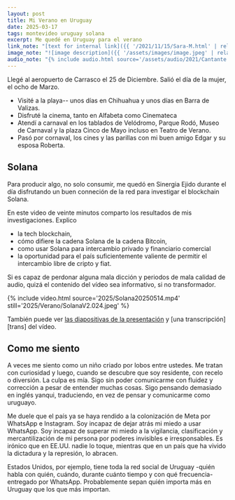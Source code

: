 ```yaml
---
layout: post
title: Mi Verano en Uruguay
date: 2025-03-17
tags: montevideo uruguay solana
excerpt: Me quedé en Uruguay para el verano
link_note: "[text for internal link]({{ '/2021/11/15/Sara-M.html' | relative_url }})"
image_note: "![image description]({{ '/assets/images/image.jpeg' | relative_url }})"
audio_note: "{% include audio.html source='/assets/audio/2021/Cantante.m4a' %}"
---
```


Llegé al aeropuerto de Carrasco el 25 de Diciembre. Salió el día de la mujer,
el ocho de Marzo.

- Visité a la playa-- unos días en Chihuahua y unos días en Barra de Valizas.
- Disfruté la cinema, tanto en Alfabeta como Cinemateca
- Atendí a carnaval en los tablados de Velódromo, Parque Rodó, Museo de Carnaval
  y la plaza Cinco de Mayo incluso en Teatro de Verano.
- Pasó por cornaval, los cines y las parillas con mi buen amigo Edgar y su
  esposa Roberta.

## Solana

Para producir algo, no solo consumir, me quedó en Sinergia Ejido durante el
día disfrutando un buen conneción de la red para investigar el blockchain
Solana.

En este video de veinte minutos comparto los resultados de mis investigaciones.
Explico

- la tech blockchain,
- cómo difiere la cadena Solana de la cadena Bitcoin,
- como usar Solana para intercambio privado y financiario comercial
- la oportunidad para el país suficientemente valiente de permitir el
  intercambio libre de cripto y fiat.

Si es capaz de perdonar alguna mala dicción y periodos de mala calidad de
audio, quizá el contenido del vídeo sea informativo, si no transformador.

{% include video.html
  source='2025/Solana20250514.mp4'
  still='2025/Verano/SolanaV2.024.jpeg'
%}

También puede ver [las diapositivas de la presentación][diap] y [una
transcripción][trans] del vídeo.

[diap]:
[trans]:

## Como me siento

A veces me siento como un niño criado por lobos entre ustedes. Me tratan con
curiosidad y luego, cuando se descubre que soy residente, con recelo o
diversión. La culpa es mía.  Sigo sin poder comunicarme con fluidez y
corrección a pesar de entender muchas cosas.  Sigo pensando demasiado en inglés
yanqui, traduciendo, en vez de pensar y comunicarme como uruguayo.

Me duele que el país ya se haya rendido a la colonización de Meta por WhatsApp
e Instagram. Soy incapaz de dejar atrás mi miedo a usar WhatsApp. Soy incapaz
de superar mi miedo a la vigilancia, clasificación y mercantilización de mi
persona por poderes invisibles e irresponsables. Es irónico que en EE.UU. nadie
lo toque, mientras que en un país que ha vivido la dictadura y la represión, lo
abracen.

Estados Unidos, por ejemplo, tiene toda la red social de Uruguay -quién habla
con quién, cuándo, durante cuánto tiempo y con qué frecuencia- entregado por
WhatsApp.  Probablemente sepan quién importa más en Uruguay que los que más
importan.

